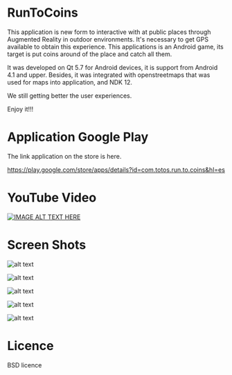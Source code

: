 # RunToCoins
This application is new form to interactive with at public places through Augmented Reality in outdoor environments. It's necessary to get GPS available to obtain this experience.
This applications is an Android game, its target is put coins around of the place and catch all  them.


It was developed on Qt 5.7 for Android devices, it is support from Android 4.1 and upper.
Besides, it was integrated with openstreetmaps that was used for maps into application, and NDK 12. 

We still getting better the user experiences.


Enjoy it!!!


# Application Google Play
The link application on the store is here.

https://play.google.com/store/apps/details?id=com.totos.run.to.coins&hl=es

# YouTube Video

[![IMAGE ALT TEXT HERE](http://img.youtube.com/vi/imZpFE4RmrI/0.jpg)](http://www.youtube.com/watch?v=imZpFE4RmrI)

# Screen Shots

![alt text](https://github.com/javiermr/runtocoins/blob/master/RunToCoins/ScreenShots/1.png)

![alt text](https://github.com/javiermr/runtocoins/blob/master/RunToCoins/ScreenShots/2.png)

![alt text](https://github.com/javiermr/runtocoins/blob/master/RunToCoins/ScreenShots/3.png)

![alt text](https://github.com/javiermr/runtocoins/blob/master/RunToCoins/ScreenShots/4.png)

![alt text](https://github.com/javiermr/runtocoins/blob/master/RunToCoins/ScreenShots/5.png)

# Licence
BSD licence
